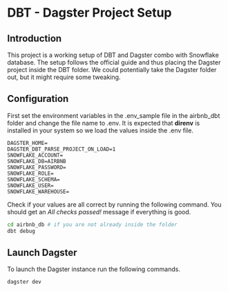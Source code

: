 # DBT - Dagster Project Setup

## Introduction
This project is a working setup of DBT and Dagster combo with Snowflake database.  The setup follows the official guide and thus placing the Dagster project inside the DBT folder.  We could potentially take the Dagster folder out, but it might require some tweaking.

## Configuration
First set the environment variables in the .env_sample file in the airbnb_dbt folder and change the file name to .env. It is expected that **direnv** is installed in your system so we load the values inside the .env file.
```
DAGSTER_HOME=
DAGSTER_DBT_PARSE_PROJECT_ON_LOAD=1
SNOWFLAKE_ACCOUNT=
SNOWFLAKE_DB=AIRBNB
SNOWFLAKE_PASSWORD=
SNOWFLAKE_ROLE=
SNOWFLAKE_SCHEMA=
SNOWFLAKE_USER=
SNOWFLAKE_WAREHOUSE=
```

Check if your values are all correct by running the following command.  You should get an *All checks passed!* message if everything is good.

```bash
cd airbnb_db # if you are not already inside the folder
dbt debug
```

## Launch Dagster
To launch the Dagster instance run the following commands.

```
dagster dev
```